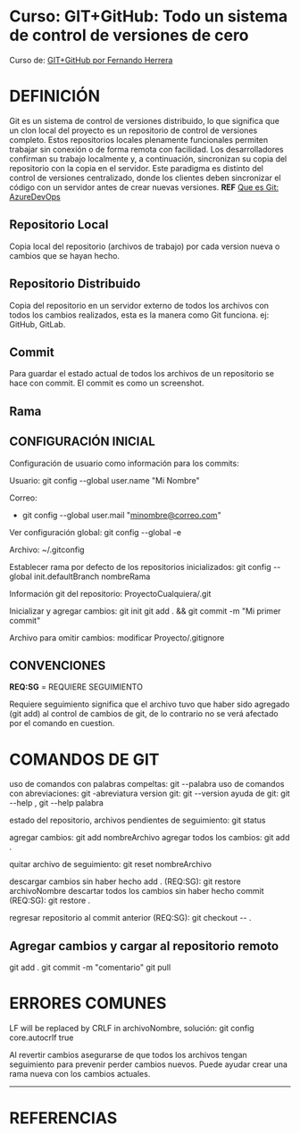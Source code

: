 # Curso: GIT+GitHub: Todo un sistema de control de versiones de cero
Curso de: [GIT+GitHub por Fernando Herrera](https://www.udemy.com/course/git-github/)


# DEFINICIÓN

Git es un sistema de control de versiones distribuido, lo que significa que un clon local del proyecto es un repositorio de control de versiones completo. Estos repositorios locales plenamente funcionales permiten trabajar sin conexión o de forma remota con facilidad. Los desarrolladores confirman su trabajo localmente y, a continuación, sincronizan su copia del repositorio con la copia en el servidor. Este paradigma es distinto del control de versiones centralizado, donde los clientes deben sincronizar el código con un servidor antes de crear nuevas versiones. 
**REF** [Que es Git: AzureDevOps](https://learn.microsoft.com/es-es/devops/develop/git/what-is-git)


## Repositorio Local
Copia local del repositorio (archivos de trabajo) por cada version nueva o cambios que se hayan hecho.

## Repositorio Distribuido
Copia del repositorio en un servidor externo de todos los archivos con todos los cambios realizados, esta es la manera como Git funciona. ej: GitHub, GitLab.

## Commit
Para guardar el estado actual de todos los archivos de un repositorio se hace con commit. El commit es como un screenshot.

## Rama


## CONFIGURACIÓN INICIAL

Configuración de usuario como información para los commits:

Usuario:
    git config --global user.name "Mi Nombre"

Correo:
- git config --global user.mail "minombre@correo.com"

Ver configuración global: 
    git config --global -e

Archivo:
~/.gitconfig

Establecer rama por defecto de los repositorios inicializados: 
    git config --global init.defaultBranch nombreRama

Información git del repositorio:
    ProyectoCualquiera/.git

Inicializar y agregar cambios: 
    git init
    git add . && git commit -m "Mi primer commit"

Archivo para omitir cambios:
    modificar Proyecto/.gitignore

## CONVENCIONES

**REQ:SG** = REQUIERE SEGUIMIENTO

Requiere seguimiento significa que el archivo tuvo que haber sido agregado (git add) al control de cambios de git, de lo contrario no se verá afectado por el comando en cuestion.

# COMANDOS DE GIT

uso de comandos con palabras compeltas: git --palabra
uso de comandos con abreviaciones: git -abreviatura
version git: git --version
ayuda de git: git --help , git --help palabra

estado del repositorio, archivos pendientes de seguimiento: git status

agregar cambios: git add nombreArchivo
agregar todos los cambios: git add .

quitar archivo de seguimiento: git reset nombreArchivo

descargar cambios sin haber hecho add .  (REQ:SG): git restore archivoNombre
descartar todos los cambios sin haber hecho commit (REQ:SG): git restore .

regresar repositorio al commit anterior (REQ:SG): git checkout -- .



## Agregar cambios y cargar al repositorio remoto

git add .
git commit -m "comentario"
git pull


# ERRORES COMUNES

LF will be replaced by CRLF in archivoNombre, solución:
git config core.autocrlf true


Al revertir cambios asegurarse de que todos los archivos tengan seguimiento para prevenir perder cambios nuevos. Puede ayudar crear una rama nueva con los cambios actuales.


***
# REFERENCIAS


